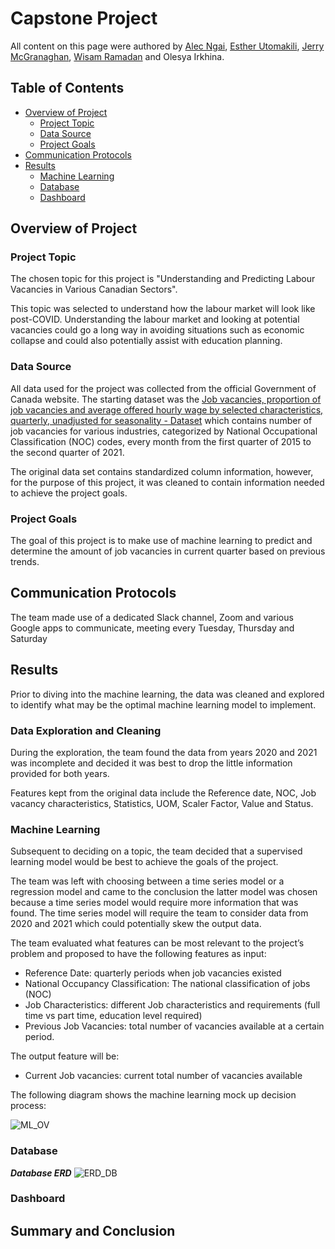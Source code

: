 # Capstone Project

All content on this page were authored by [Alec Ngai](https://github.com/alecngai), [Esther Utomakili](https://github.com/EstherUto), [Jerry McGranaghan](https://github.com/JerryMcG), [Wisam Ramadan](https://github.com/WisamRamadan) and Olesya Irkhina.

## Table of Contents
- [Overview of Project](#overview-of-project)
  * [Project Topic](#project-topic)
  * [Data Source](#data-source)
  * [Project Goals](#project-goals)
- [Communication Protocols](#communication-protocols)
- [Results](#results)
  * [Machine Learning](#machine-learning)
  * [Database](#database)
  * [Dashboard](#dashboard)

## Overview of Project

### Project Topic

The chosen topic for this project is "Understanding and Predicting Labour Vacancies in Various Canadian Sectors".

This topic was selected to understand how the labour market will look like post-COVID. Understanding the labour market and looking at potential vacancies could go a long way in avoiding situations such as economic collapse and could also potentially assist with education planning.

### Data Source

All data used for the project was collected from the official Government of Canada website. The starting dataset was the [Job vacancies, proportion of job vacancies and average offered hourly wage by selected characteristics, quarterly, unadjusted for seasonality - Dataset](https://open.canada.ca/data/en/dataset/67f90ff0-12ea-429a-99a6-7b41c73863a0/resource/2cfa6a73-0b66-4b6e-a07b-7285f0ea774c) which contains number of job vacancies for various industries, categorized by National Occupational Classification (NOC) codes, every month from the first quarter of 2015 to the second quarter of 2021.

The original data set contains standardized column information, however, for the purpose of this project, it was cleaned to contain information needed to achieve the project goals. 

### Project Goals

The goal of this project is to make use of machine learning to predict and determine the amount of job vacancies in current quarter based on previous trends.

## Communication Protocols

The team made use of a dedicated Slack channel, Zoom and various Google apps to communicate, meeting every Tuesday, Thursday and Saturday

## Results

Prior to diving into the machine learning, the data was cleaned and explored to identify what may be the optimal machine learning model to implement.

### Data Exploration and Cleaning

During the exploration, the team found the data from years 2020 and 2021 was incomplete and decided it was best to drop the little information provided for both years. 

Features kept from the original data include the Reference date, NOC, Job vacancy characteristics, Statistics, UOM, Scaler Factor, Value and Status.

### Machine Learning

Subsequent to deciding on a topic, the team decided that a supervised learning model would be best to achieve the goals of the project. 

The team was left with choosing between a time series model or a regression model and came to the conclusion the latter model was chosen because a time series model would require more information that was found. The time series model will require the team to consider data from 2020 and 2021 which could potentially skew the output data.

The team evaluated what features can be most relevant to the project’s problem and proposed to have the following features as input:

*	Reference Date: quarterly periods when job vacancies existed 
* National Occupancy Classification: The national classification of jobs (NOC)
* Job Characteristics: different Job characteristics and requirements (full time vs part time, education level required)
* Previous Job Vacancies: total number of vacancies available at a certain period.

The output feature will be:

* Current Job vacancies: current total number of vacancies available 

The following diagram shows the machine learning mock up decision process:

![ML_OV](https://raw.githubusercontent.com/alecngai/Data_Capstone_2021_Group_3/main/Machine_Learning/Resources/Machine_Learning_Flow_Chart.png)

### Database

**_Database ERD_**
![ERD_DB](https://user-images.githubusercontent.com/86085601/140614511-1427f635-9ce5-45d7-8238-4f3b1daa528c.jpg)

### Dashboard

## Summary and Conclusion

